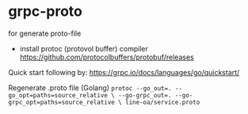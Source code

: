 # grpc-proto
for generate proto-file
- install protoc (protovol buffer) compiler
https://github.com/protocolbuffers/protobuf/releases

Quick start following by: 
https://grpc.io/docs/languages/go/quickstart/

Regenerate .proto file (Golang)
`protoc --go_out=. --go_opt=paths=source_relative \
    --go-grpc_out=. --go-grpc_opt=paths=source_relative \
    line-oa/service.proto`